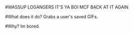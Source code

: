 #WASSUP LOGANGERS IT'S YA BOI MCF BACK AT IT AGAIN

#What does it do?
Grabs a user's saved GIFs.

#Why?
Im bored.
